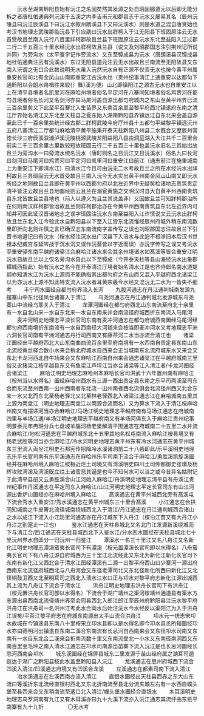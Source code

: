 <!-- { "loadSidebar": true } -->
　　沅水至湖南黔阳县始有沅江之名固矣然其发源之处自班固郦道元以后即无能分柝之者唐杜佑通典列沅溪于五溪之内李吉甫元和郡县志于沅水又屡易其名（辰州沅陵县曰沅江辰溪县下曰沅江水叙州朗溪县下又曰沅溪水）则是水道之混自唐贤始也考汉书地理志武陵郡临沅县下引应劭曰沅水岀牂柯入于江无阳县下班固原注云无水首受故且兰南入沅行八百里牂柯郡故且兰县下班固原注云沅水东北至益阳入江过郡二行二千五百三十里水经沅水出牂柯故且兰县（说文及刘昭郡国志注引荆州记所说并同）为旁沟水（太平寰宇记作旁流水）又东至镡成县为沅水（唐朗溪县汉镡成县地杜佑通典注云有沅溪水）东过无阳县道元注云无水出故且兰南流至无阳故县又东南入沅谓之无口合此数说明无水虽入沅然沅水自有正源不仅资无水也按今黄平州属重安长官司北有金凤山山南即重安江古沅水也（贵州纪事清江上通重安以达都匀下通黔阳以会朗水舟楫徃来较{氵舞}溪为便）山北即镇阳江之源古无水也自重安江以上在清平县境者名凯里河在麻哈州境者俗名平定河在八寨同知境者俗名鸡贾河在都匀县境者俗名长河又名剑河亦曰马尾河盖自源出都匀府城内之东山至黄平州界已流三百余里矣又下此至平召寨北入生苗界又东南百余里至黎平府西北镇逺府东南之清江厅界始名清江又东北至天柱县之瓮东始入湖南黔阳县界镇远江自东北来会盖自源至此已千一百余里矣统计经古郡二牂柯武陵今府厅州县十五都匀平越黎平镇远沅州五府八寨清江二厅都匀麻哈清平黄平施秉开泰天柱黔阳八州县二水旣合又歴辰州常徳长沙三府辰溪溆浦泸溪沅陵桃源武陵龙阳益阳八县由洞庭湖入大江共千二百里合前实二千三百余里古里数较短故班固云行二千五百三十里也盖沅水旧名三其始岀故且兰为旁沟水一曰旁流水统名沅水（唐时则名之日沅江又日沅溪水）俗名九曰长河曰剑河曰马尾河曰鸡贾河曰平定河曰凯里河曰重安江曰前江（通志前江在施秉城南上为重安江下即清水江）曰清水江今且可由沅无二水考故且兰之所在水经沅水出牂柯故且兰县班固云无水首受故且兰南入沅今无水实出黄平州南金凤山山南又即沅水所经之地则故且兰县即在黄平州以西都匀府以北左近界中无疑矣检诸地志贵筑贵定清平皆注云故且兰县地圗经则云且兰在湄瓮黄施之交明汉时县大自黄平州西南贵筑县东北皆故且兰县地也（前人以遵义为且兰其说盖非）又因故且兰可知牂柯郡治所在何则両汉牂柯郡皆治故且兰则牂柯郡治亦在今黄平州西南贵筑县东北左近界内可知并可因此证汉晋诸地志之误字班固注沅水东南至益阳入江许慎说文云沅水出牂柯故且兰东北入江今验此水自黔阳县以下至入江皆东北流惟经辰州府城外稍东南流数里即折向北则许慎之言已确汉志东南流南字盖传写之误也刘昭郡国志注故且兰下引晋书地道记曰有沈水（桉水经注沉水出广汉县下入涪水与此逈不相渉旧本后汉书世祖本纪臧宫与延岑战于沉水沉又误作沅葢皆以字近而误）亦沅字传写之误又考沅水至重安驿东南平越府诸梁江合麻哈江诸水来会其余州境诸水如髙溪等皆会重安江明沅水自故且兰以上仅名旁沟水自此以下至镡成（今开泰天柱等县山海经沅水出象郡镡城西指此）始有沅水之名今在开泰清江厅境者始名清水江是也齐侍郎名南水道提纲亦知清水江为沅水上源而不能确指其出都匀府之东山而又混入平越府西北诸梁江以为亦沅水上源不知此特支流入沅水者耳黄宗羲今水经又混沅无二水为一皆失不细考
　　丰宁司水圗经自都匀府界流入长河
　　九股河通志在丹江通判城南发源九摆寨山中东北径凤台诸寨入于清江
　　乌尧河通志在丹江通判城北发源城东乌尧寨山中流经乌耶关入于清江
　　龙潭河圗经在都匀府西北山东南流至府北十余里有一水自北山来一水自东北来一水自东南来并会南流径府城西折东南流入马尾河
　　麦冲河明史地理志平浪长官司东南有麦冲河通志在都匀府城西南圗经马尾河经都匀府西南境折东南流有一水自西南经大河铺来会桉当即麦冲河水又考地理志平洲六洞长官司南有平洲河通志丹行司西南又有藤茶河二水当亦流合清江也
　　诸梁江圗经出平越府西北大山东南曲曲流百余里至府南境有一水西南自贵定县东南山东北流经黄丝驿合数小水来会稍北府城水自西来会正当城南东北流府城东水又来会又东北卡龙河西北自牛场来会又东麻哈江西南自州来会通志诸梁江在平越府城南三里俗又讹猪梁江桉平越县东又有鱼梁江芦坪江当亦合诸梁等江入清江者/卡龙河图经合诸梁江
　　麻哈江明史地理志麻哈州本麻哈长官司洪武十六年置州南有麻哈江（桉州当以水得名）圗经麻哈州西水有三源一西出贵定县东南之乐平司両溪至司东合而东流至州西南一出州西南者东北流一出州南者西北流俱会北流径州西又北合东来一水又北而东北至杨老驿北又北至林老驿西北入诸梁江通志江在麻哈城南五里其上源为両坌江（明史地理志両坌江以両源合流而名）又为算水下流入于清江桉麻哈州南又有摆递河当亦合麻哈江/马场江明史地理志平越府南有马场江通志在府城南四里与羊场江通/羊场江明史地理志平越府南又有羊场河俱东入于麻哈江贵州纪事明景泰元年冉琎分兵七盘坡羊膓河杨老堡解清平围通志在府城南二十五里二水并流合麻哈江/地松河通志在平越府城东北十五里其地名松屯南流入麻哈江桉县境又有杨老武胜等河当亦合麻哈江/冷水河明史地理志黄平州东有冷水河通志在黄平州城东三里流入両坌江明史石邦宪传招降冷水溪诸洞苗二十八砦即此/乐平溪明史地理志乐平长官司南有乐平溪通志在麻哈州乐平司南下流合于麻哈江/勇胜溪凯旋溪圗经并在麻哈州境入麻哈江桉相近烂土司境又有湾溪明史四川土司传都御史张瓉及杨辉攻败湾溪及湾溪旣立烂土诸蛮恶其逼是也今不知何水可以当之或今昔异名姑附记于此清平县册又云勇胜溪合山江河始入麻哈江/舟溪明史地理志清平县有舟溪江贵州纪事作丹溪通志在平定司东入麻哈江/山江河明史地理志平定长官司东有山江河源出香炉山圗经亦在麻哈州境入麻哈江
　　髙溪通志在黄平州城西北旁有髙溪屯下流合秀水入重安江/秀水溪通志在黄平州城东三十里合髙溪
　　小江通志在台拱同知城南之牛皮箐北流径城南绕城西北入于清江/丹江通志在丹江通判城西合诸山之水以成江下流入小江防里河通志亦在丹江城东下入丹江（桉沿江苗又有大丹江小丹江之别寔止一江也）
　　鉴水江通志在天柱县城北又名北门江发源新溪绕城而下与清江合/西江通志在天柱县城西北下入鉴水江/分水凹水圗经在天柱县城北七十里沅州界水自凹分一归沅州一归鉴江
　　潭溪水一名三十里江又名八舟江又名新化江明史地理志潭溪蛮夷长官司下有潭溪（桉元置潭溪长官司即以水得名）八舟蛮夷长官司下有八舟江源自府城西为三十里江北流经此又东北为新化江新化长官司下东南有新化江又西北合于清水江图经潭溪有二源一岀黎平府西山曰少寨河一源岀府西南东北流径府城西北与八舟河会又东径老潭司北又东北径新化所西曰新化江又北径铜鼓卫西又北至明耳司之西北入淸水江水口正与卭水对黎平府志新化江源岀城西其上流为八舟江下流合于清水江
　　洪舟江明史地理志洪舟长官司下有洪舟江（桉元置洪舟长官司卽以水得名）下流合于湖广靖州之渠河桉靖州通道县有渠水方志源出县西南北流径靖州界至会同县西北入郎江郎江至辰州府黔阳县注沅水黎平府洪舟江在洪舟司一名洪州江考此水合両水后始注沅水今水经反以渠阳江为入于洪舟江误矣/平茶江黎平府志在府城东南源出太平山流合洪舟江
　　卭水元一统志宋卭水故城在今镇逺县东南八十里桉宋立卭水县即以是水得名即今卭水县丞所辖圗经卭水亦曰德明河出镇逺县东南二溪合东南流有长忌河自西南来会又东径卭水司南又东南有一水自东北合二溪来会折南流数十里又东南流受北一小水又东南径南洞西又东南百里至毛坪之南入清水江通志在卭水司南源岀苗寨下流入沅江是也长忌河圗经长忌河西南会卭水
　　城东溪圗经在锦屏县城东二里发源于苗山经府属之湖耳司逦迤达于湖广之黔阳县桉此水盖至黔阳县入沅江
　　龙溪通志在思州府城西下流合凹溪入清江/凹溪通志府境又有凹溪合龙溪
　　左溪通志在都素司南下流入清江
　　冶水溪通志在左溪西南亦流入清江
　　直银水圗经出天柱县西界之东大山东流曰等溪折东北流经直银村西北又东北折南流至县北分流夹城左右有一水西自幞头堡至县西来会又东稍南流至逺口北入清江/幞头堡水圗经合直银水
　　木耳溪明史地理志乌罗洞南有九江又有木耳溪亦曰九十九溪下流亦入沅江通志其流纡曲东扺平南寨有九十九折
　　
　　〇无水考
